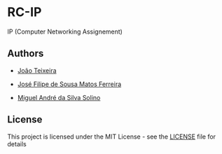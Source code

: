 # RC-IP
IP (Computer Networking Assignement)

## Authors

* [João Teixeira](https://github.com/jtexeira)

* [José Filipe de Sousa Matos Ferreira](https://github.com/JoseFilipeFerreira)

* [Miguel André da Silva Solino](https://github.com/Manilator)

## License

This project is licensed under the MIT License - see the [LICENSE](LICENSE) file for details
